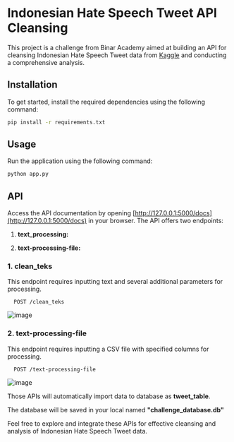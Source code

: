 # Indonesian Hate Speech Tweet API Cleansing

This project is a challenge from Binar Academy aimed at building an API for cleansing Indonesian Hate Speech Tweet data from [Kaggle](https://www.kaggle.com/datasets/ilhamfp31/indonesian-abusive-and-hate-speech-twitter-text/code) and conducting a comprehensive analysis.

## Installation

To get started, install the required dependencies using the following command:

```bash
pip install -r requirements.txt
```

## Usage

Run the application using the following command:

```bash
python app.py
```

## API

Access the API documentation by opening [http://127.0.0.1:5000/docs](http://127.0.0.1:5000/docs) in your browser. The API offers two endpoints:

1. **text_processing:** 
   
2. **text-processing-file:** 





### 1. clean_teks

This endpoint requires inputting text and several additional parameters for processing.

```http
  POST /clean_teks
```

![image](https://github.com/imadaka19/24001074-18-iak-cleantweet-gold/assets/74599441/8aae3b2b-daa3-4405-99c7-220687837e00)

### 2. text-processing-file

This endpoint requires inputting a CSV file with specified columns for processing.

```http
  POST /text-processing-file
```

![image](https://github.com/imadaka19/24001074-18-iak-cleantweet-gold/assets/74599441/0cd5becb-d12b-48ba-bae9-dc125f95e8ff)

Those APIs will automatically import data to database as **tweet_table**.

The database will be saved in your local named **"challenge_database.db"**

Feel free to explore and integrate these APIs for effective cleansing and analysis of Indonesian Hate Speech Tweet data.
